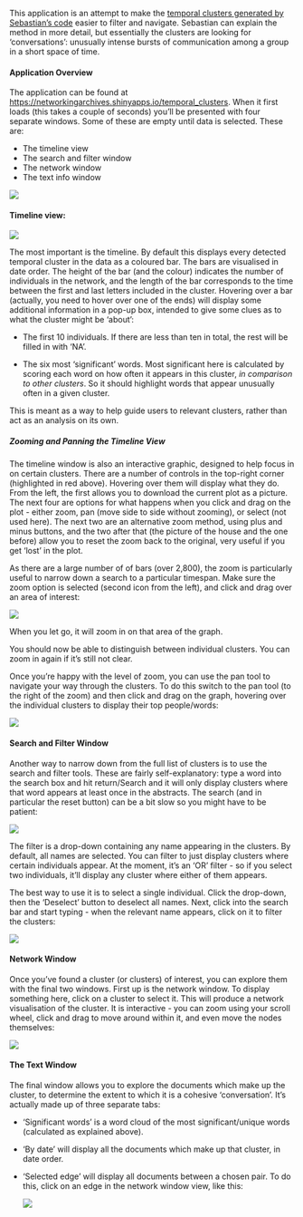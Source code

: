 This application is an attempt to make the [temporal clusters generated
by Sebastian’s
code](http://emlonetworks.pythonanywhere.com/static/TEMPORAL/index.html)
easier to filter and navigate. Sebastian can explain the method in more
detail, but essentially the clusters are looking for ‘conversations’:
unusually intense bursts of communication among a group in a short space
of time.

#### Application Overview

The application can be found at
<https://networkingarchives.shinyapps.io/temporal_clusters>. When it
first loads (this takes a couple of seconds) you’ll be presented with
four separate windows. Some of these are empty until data is selected.
These are:

-   The timeline view
-   The search and filter window
-   The network window
-   The text info window

![](screens/Screenshot%202021-04-09%20at%2015.33.11.png)

#### Timeline view:

![](screens/Screenshot%202021-04-09%20at%2015.43.06.png)

The most important is the timeline. By default this displays every
detected temporal cluster in the data as a coloured bar. The bars are
visualised in date order. The height of the bar (and the colour)
indicates the number of individuals in the network, and the length of
the bar corresponds to the time between the first and last letters
included in the cluster. Hovering over a bar (actually, you need to
hover over one of the ends) will display some additional information in
a pop-up box, intended to give some clues as to what the cluster might
be ‘about’:

-   The first 10 individuals. If there are less than ten in total, the
    rest will be filled in with ‘NA’.

-   The six most ‘significant’ words. Most significant here is
    calculated by scoring each word on how often it appears in this
    cluster, *in comparison to other clusters*. So it should highlight
    words that appear unusually often in a given cluster.

This is meant as a way to help guide users to relevant clusters, rather
than act as an analysis on its own.

##### Zooming and Panning the Timeline View

The timeline window is also an interactive graphic, designed to help
focus in on certain clusters. There are a number of controls in the
top-right corner (highlighted in red above). Hovering over them will
display what they do. From the left, the first allows you to download
the current plot as a picture. The next four are options for what
happens when you click and drag on the plot - either zoom, pan (move
side to side without zooming), or select (not used here). The next two
are an alternative zoom method, using plus and minus buttons, and the
two after that (the picture of the house and the one before) allow you
to reset the zoom back to the original, very useful if you get ‘lost’ in
the plot.

As there are a large number of of bars (over 2,800), the zoom is
particularly useful to narrow down a search to a particular timespan.
Make sure the zoom option is selected (second icon from the left), and
click and drag over an area of interest:

![](screens/ezgif-2-c734332961bf.gif)

When you let go, it will zoom in on that area of the graph.

You should now be able to distinguish between individual clusters. You
can zoom in again if it’s still not clear.

Once you’re happy with the level of zoom, you can use the pan tool to
navigate your way through the clusters. To do this switch to the pan
tool (to the right of the zoom) and then click and drag on the graph,
hovering over the individual clusters to display their top people/words:

![](screens/ezgif-2-a798cee828a0.gif)

#### Search and Filter Window

Another way to narrow down from the full list of clusters is to use the
search and filter tools. These are fairly self-explanatory: type a word
into the search box and hit return/Search and it will only display
clusters where that word appears at least once in the abstracts. The
search (and in particular the reset button) can be a bit slow so you
might have to be patient:

![](screens/ezgif-2-764b70b4ecc2.gif)

The filter is a drop-down containing any name appearing in the clusters.
By default, all names are selected. You can filter to just display
clusters where certain individuals appear. At the moment, it’s an ‘OR’
filter - so if you select two individuals, it’ll display any cluster
where either of them appears.

The best way to use it is to select a single individual. Click the
drop-down, then the ‘Deselect’ button to deselect all names. Next, click
into the search bar and start typing - when the relevant name appears,
click on it to filter the clusters:

![](screens/ezgif-2-c47d7be3a69b.gif)

#### Network Window

Once you’ve found a cluster (or clusters) of interest, you can explore
them with the final two windows. First up is the network window. To
display something here, click on a cluster to select it. This will
produce a network visualisation of the cluster. It is interactive - you
can zoom using your scroll wheel, click and drag to move around within
it, and even move the nodes themselves:

![](screens/ezgif-2-f3505dda2107.gif)

#### The Text Window

The final window allows you to explore the documents which make up the
cluster, to determine the extent to which it is a cohesive
‘conversation’. It’s actually made up of three separate tabs:

-   ‘Significant words’ is a word cloud of the most significant/unique
    words (calculated as explained above).

-   ‘By date’ will display all the documents which make up that cluster,
    in date order.

-   ‘Selected edge’ will display all documents between a chosen pair. To
    do this, click on an edge in the network window view, like this:

    ![](screens/ezgif-2-ac3080c9364b.gif)
